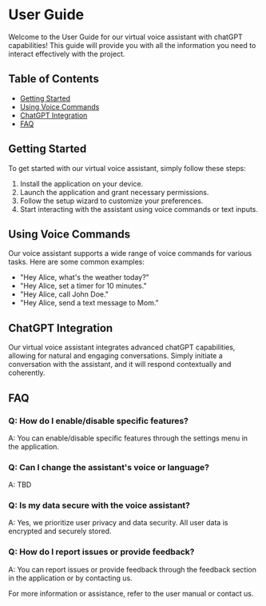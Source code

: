 # User Guide

Welcome to the User Guide for our virtual voice assistant with chatGPT capabilities! This guide will provide you with all the information you need to interact effectively with the project.

## Table of Contents
- [Getting Started](#getting-started)
- [Using Voice Commands](#using-voice-commands)
- [ChatGPT Integration](#chatgpt-integration)
- [FAQ](#faq)

## Getting Started
To get started with our virtual voice assistant, simply follow these steps:
1. Install the application on your device.
2. Launch the application and grant necessary permissions.
3. Follow the setup wizard to customize your preferences.
4. Start interacting with the assistant using voice commands or text inputs.

## Using Voice Commands
Our voice assistant supports a wide range of voice commands for various tasks. Here are some common examples:
- "Hey Alice, what's the weather today?"
- "Hey Alice, set a timer for 10 minutes."
- "Hey Alice, call John Doe."
- "Hey Alice, send a text message to Mom."

## ChatGPT Integration
Our virtual voice assistant integrates advanced chatGPT capabilities, allowing for natural and engaging conversations. Simply initiate a conversation with the assistant, and it will respond contextually and coherently.

## FAQ
### Q: How do I enable/disable specific features?
A: You can enable/disable specific features through the settings menu in the application.

### Q: Can I change the assistant's voice or language?
A: TBD

### Q: Is my data secure with the voice assistant?
A: Yes, we prioritize user privacy and data security. All user data is encrypted and securely stored.

### Q: How do I report issues or provide feedback?
A: You can report issues or provide feedback through the feedback section in the application or by contacting us.

For more information or assistance, refer to the user manual or contact us.